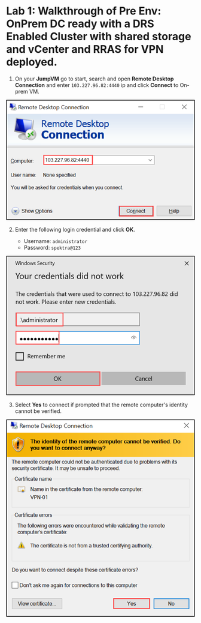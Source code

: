 # Lab 1: Walkthrough of Pre Env: OnPrem DC ready with a DRS Enabled Cluster with shared storage and vCenter and RRAS for VPN deployed. 

1. On your **JumpVM** go to start, search and open **Remote Desktop Connection** and enter `103.227.96.82:4440` ip and click **Connect** to On-prem VM.

  ![](/Images/avs-1.1.png)

2. Enter the following login credential and click **OK**.
    
    - Username: `administrator`
    - Password: `spektra@123`

  ![](/Images/avs-2.png)

3. Select **Yes** to connect if prompted that the remote computer's identity cannot be verified.

 ![](/Images/avs-3.png)